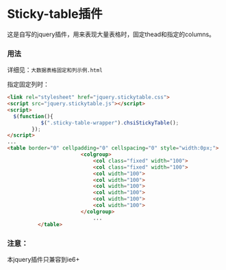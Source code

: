 # Sticky-table插件

这是自写的jquery插件，用来表现大量表格时，固定thead和指定的columns。

### 用法

详细见：`大数据表格固定和列示例.html` 

指定固定列时：

```html
<link rel="stylesheet" href="jquery.stickytable.css">
<script src="jquery.stickytable.js"></script> 
<script>
  $(function(){
           $(".sticky-table-wrapper").chsiStickyTable();
        });
</script>
...
<table border="0" cellpadding="0" cellspacing="0" style="width:0px;">
                        <colgroup>  
                            <col class="fixed" width="100">
                            <col class="fixed" width="100">
                            <col width="100">
                            <col width="100">
                            <col width="100">
                            <col width="100">
                            <col width="100">
                            <col width="100">
                        </colgroup>
                            ...
          </table>
```



### 注意：

本jquery插件只兼容到ie6+



